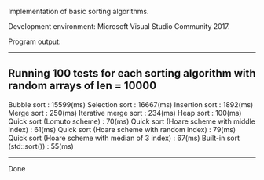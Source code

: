 Implementation of basic sorting algorithms.

Development environment: Microsoft Visual Studio Community 2017.

Program output:


-----------------------------------------------------------------------------------
Running 100 tests for each sorting algorithm with random arrays of len = 10000
-----------------------------------------------------------------------------------

Bubble sort                                        : 15599(ms)
Selection sort                                     : 16667(ms)
Insertion sort                                     :  1892(ms)
Merge sort                                         :   250(ms)
Iterative merge sort                               :   234(ms)
Heap sort                                          :   100(ms)
Quick sort (Lomuto scheme)                         :    70(ms)
Quick sort (Hoare scheme with middle index)        :    61(ms)
Quick sort (Hoare scheme with random index)        :    79(ms)
Quick sort (Hoare scheme with median of 3 index)   :    67(ms)
Built-in sort (std::sort())                        :    55(ms)

-----------------------------------------------------------------------------------
Done

